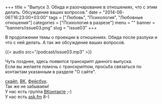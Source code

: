 +++
title = "Выпуск 3. Обида и разочарование в отношениях, что с этим делать. Обсуждение ваших вопросов."
date = "2014-06-06T16:23:00+03:00"
tags = ["Любовь", "Психология", "Любовные отношения"]
categories = ["Психология в разрезе"]
menu = ""
banner = "banners/issue03.png"
slug = "issue03"
+++

В продолжении темы о проекции в отношениях. Обида после разлуки и что с ней делать. А так же обсуждение ваших вопросов.

{{< audio src="/podcast/issue03.mp3" >}}
<!--more-->

Чуть позднее, здесь появится транскрипт данного выпуска.<br>
Если вы желаете помочь с транскриптом, просьба связаться по контактам указанным в разделе "О сайте".


<a href="skype:fpsiholog?userinfo">скайп</a>, <a href="https://vk.com/sunnybunnyf">ВК</a>, <a href="https://www.facebook.com/SunnyBunnyF">Фейсбук</a>.<br>
Так же не забываем!<br>
У нас есть группа <a href="https://vk.com/fpsiholog">ВКонтакте</a> ;-)<br>
У нас есть <a href="http://ask.fm/fpsiholog">ask.fm</a> 8-)